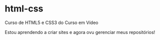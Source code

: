 # html-css
 Curso de HTML5 e CSS3 do Curso em Vídeo

 Estou aprendendo a criar sites e agora ovu gerenciar meus repositórios!
